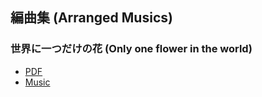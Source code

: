 ## 編曲集 (Arranged Musics)
### 世界に一つだけの花 (Only one flower in the world)
- [PDF](https://github.com/takayuki5168/arranged_musics/blob/master/only_one_flower_in_the_world/main.pdf)
- [Music](https://github.com/takayuki5168/arranged_musics/blob/master/only_one_flower_in_the_world/main.ogg)
